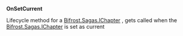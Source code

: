 **OnSetCurrent**

Lifecycle method for a [Bifrost.Sagas.IChapter](Bifrost.Sagas.IChapter) , gets called when the [Bifrost.Sagas.IChapter](Bifrost.Sagas.IChapter) is set as current

